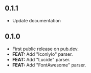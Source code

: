 ## 0.1.1

  - Update documentation

## 0.1.0

  - First public release on pub.dev.
  - **FEAT:** Add "IconlyIo" parser.
  - **FEAT:** Add "Lucide" parser.
  - **FEAT:** Add "FontAwesome" parser.